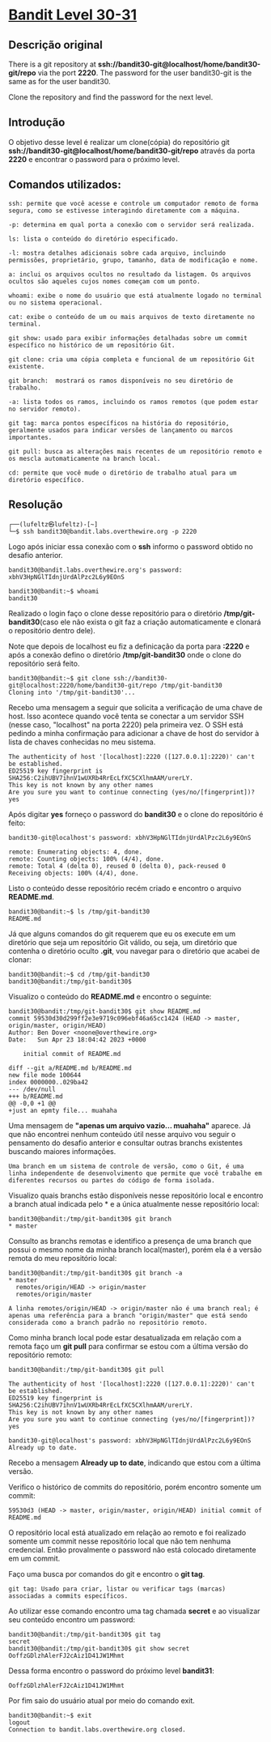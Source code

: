 # [Bandit Level 30-31](https://overthewire.org/wargames/bandit/bandit31.html)

## Descrição original
There is a git repository at **ssh://bandit30-git@localhost/home/bandit30-git/repo** via the port **2220**. The password for the user bandit30-git is the same as for the user bandit30.

Clone the repository and find the password for the next level.

## Introdução
O objetivo desse level é realizar um clone(cópia) do repositório git **ssh://bandit30-git@localhost/home/bandit30-git/repo** através da porta **2220** e encontrar o password para o próximo level.

## Comandos utilizados:

```
ssh: permite que você acesse e controle um computador remoto de forma segura, como se estivesse interagindo diretamente com a máquina.

-p: determina em qual porta a conexão com o servidor será realizada.
```

```
ls: lista o conteúdo do diretório especificado.

-l: mostra detalhes adicionais sobre cada arquivo, incluindo permissões, proprietário, grupo, tamanho, data de modificação e nome.

a: inclui os arquivos ocultos no resultado da listagem. Os arquivos ocultos são aqueles cujos nomes começam com um ponto.
```

```
whoami: exibe o nome do usuário que está atualmente logado no terminal ou no sistema operacional.
```

```
cat: exibe o conteúdo de um ou mais arquivos de texto diretamente no terminal.
```

```
git show: usado para exibir informações detalhadas sobre um commit específico no histórico de um repositório Git.
```
```
git clone: cria uma cópia completa e funcional de um repositório Git existente.
```
```
git branch:  mostrará os ramos disponíveis no seu diretório de trabalho.

-a: lista todos os ramos, incluindo os ramos remotos (que podem estar no servidor remoto).
```

```
git tag: marca pontos específicos na história do repositório, geralmente usados para indicar versões de lançamento ou marcos importantes.
```
```
git pull: busca as alterações mais recentes de um repositório remoto e os mescla automaticamente na branch local. 
```

```
cd: permite que você mude o diretório de trabalho atual para um diretório específico.
```


## Resolução

```
┌──(lufeltz㉿lufeltz)-[~]
└─$ ssh bandit30@bandit.labs.overthewire.org -p 2220
```

Logo após iniciar essa conexão com o **ssh** informo o password obtido no desafio anterior.

```
bandit30@bandit.labs.overthewire.org's password: xbhV3HpNGlTIdnjUrdAlPzc2L6y9EOnS
```

```console
bandit30@bandit:~$ whoami
bandit30
```

Realizado o login faço o clone desse repositório para o diretório **/tmp/git-bandit30**(caso ele não exista o git faz a criação automaticamente e clonará o repositório dentro dele).

Note que depois de localhost eu fiz a definicação da porta para **:2220** e após a conexão defino o diretório **/tmp/git-bandit30** onde o clone do repositório será feito.

```console
bandit30@bandit:~$ git clone ssh://bandit30-git@localhost:2220/home/bandit30-git/repo /tmp/git-bandit30
Cloning into '/tmp/git-bandit30'...
```

Recebo uma mensagem a seguir que solicita a verificação de uma chave de host. Isso acontece quando você tenta se conectar a um servidor SSH (nesse caso, "localhost" na porta 2220) pela primeira vez. O SSH está pedindo a minha confirmação para adicionar a chave de host do servidor à lista de chaves conhecidas no meu sistema.
```
The authenticity of host '[localhost]:2220 ([127.0.0.1]:2220)' can't be established.
ED25519 key fingerprint is SHA256:C2ihUBV7ihnV1wUXRb4RrEcLfXC5CXlhmAAM/urerLY.
This key is not known by any other names
Are you sure you want to continue connecting (yes/no/[fingerprint])? yes
```

Após digitar **yes** forneço o password do **bandit30** e o clone do repositório é feito:
```console
bandit30-git@localhost's password: xbhV3HpNGlTIdnjUrdAlPzc2L6y9EOnS

remote: Enumerating objects: 4, done.
remote: Counting objects: 100% (4/4), done.
remote: Total 4 (delta 0), reused 0 (delta 0), pack-reused 0
Receiving objects: 100% (4/4), done.
```

Listo o conteúdo desse repositório recém criado e encontro o arquivo **README.md**.
```console
bandit30@bandit:~$ ls /tmp/git-bandit30
README.md
```

Já que alguns comandos do git requerem que eu os execute em um diretório que seja um repositório Git válido, ou seja, um diretório que contenha o diretório oculto **.git**, vou navegar para o diretório que acabei de clonar:

```console
bandit30@bandit:~$ cd /tmp/git-bandit30
bandit30@bandit:/tmp/git-bandit30$
```

Visualizo o conteúdo do **README.md** e encontro o seguinte:
```console
bandit30@bandit:/tmp/git-bandit30$ git show README.md
commit 59530d30d299ff2e3e9719c096ebf46a65cc1424 (HEAD -> master, origin/master, origin/HEAD)
Author: Ben Dover <noone@overthewire.org>
Date:   Sun Apr 23 18:04:42 2023 +0000

    initial commit of README.md

diff --git a/README.md b/README.md
new file mode 100644
index 0000000..029ba42
--- /dev/null
+++ b/README.md
@@ -0,0 +1 @@
+just an epmty file... muahaha
```

Uma mensagem de **"apenas um arquivo vazio... muahaha"** aparece. Já que não encontrei nenhum conteúdo útil nesse arquivo vou seguir o pensamento do desafio anterior e consultar outras branchs existentes buscando maiores informações.

    Uma branch em um sistema de controle de versão, como o Git, é uma linha independente de desenvolvimento que permite que você trabalhe em diferentes recursos ou partes do código de forma isolada.


Visualizo quais branchs estão disponíveis nesse repositório local e encontro a branch atual indicada pelo * e a única atualmente nesse repositório local:

```console
bandit30@bandit:/tmp/git-bandit30$ git branch
* master
```

Consulto as branchs remotas e identifico a presença de uma branch que possui o mesmo nome da minha branch local(master), porém ela é a versão remota do meu repositório local:

```console
bandit30@bandit:/tmp/git-bandit30$ git branch -a
* master
  remotes/origin/HEAD -> origin/master
  remotes/origin/master
```

    A linha remotes/origin/HEAD -> origin/master não é uma branch real; é apenas uma referência para a branch "origin/master" que está sendo considerada como a branch padrão no repositório remoto.

Como minha branch local pode estar desatualizada em relação com a remota faço um **git pull** para confirmar se estou com a última versão do repositório remoto:

```console
bandit30@bandit:/tmp/git-bandit30$ git pull

The authenticity of host '[localhost]:2220 ([127.0.0.1]:2220)' can't be established.
ED25519 key fingerprint is SHA256:C2ihUBV7ihnV1wUXRb4RrEcLfXC5CXlhmAAM/urerLY.
This key is not known by any other names
Are you sure you want to continue connecting (yes/no/[fingerprint])? yes

bandit30-git@localhost's password: xbhV3HpNGlTIdnjUrdAlPzc2L6y9EOnS
Already up to date.
```

Recebo a mensagem **Already up to date**, indicando que estou com a última versão.


Verifico o histórico de commits do repositório, porém encontro somente um commit:
```
59530d3 (HEAD -> master, origin/master, origin/HEAD) initial commit of README.md
```

O repositório local está atualizado em relação ao remoto e foi realizado somente um commit nesse repositório local que não tem nenhuma credencial. Então provalmente o password não está  colocado diretamente em um commit. 

Faço uma busca por comandos do git e encontro o **git tag**.

    git tag: Usado para criar, listar ou verificar tags (marcas) associadas a commits específicos.

Ao utilizar esse comando encontro uma tag chamada **secret** e ao visualizar seu conteúdo encontro um password:
```console
bandit30@bandit:/tmp/git-bandit30$ git tag
secret
bandit30@bandit:/tmp/git-bandit30$ git show secret
OoffzGDlzhAlerFJ2cAiz1D41JW1Mhmt
```

Dessa forma encontro o password do próximo level **bandit31**:

    OoffzGDlzhAlerFJ2cAiz1D41JW1Mhmt

Por fim saio do usuário atual por meio do comando exit.

```console
bandit30@bandit:~$ exit
logout
Connection to bandit.labs.overthewire.org closed.
```